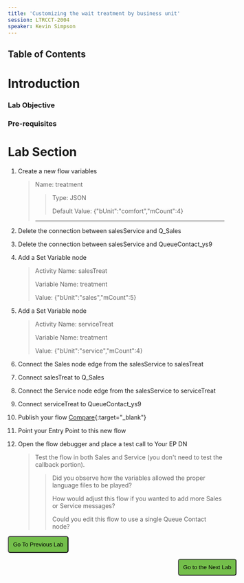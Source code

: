 ```yaml
---
title: 'Customizing the wait treatment by business unit'
session: LTRCCT-2004
speaker: Kevin Simpson
---
```


## Table of Contents

# Introduction
### Lab Objective

### Pre-requisites


# Lab Section


1. Create a new flow variables
   > Name: treatment
    >
    >> Type: JSON
    >>
    >> Default Value: \{"bUnit":"comfort","mCount":4\}
    >
    > ---
    
2. Delete the connection between salesService and Q_Sales
3. Delete the connection between salesService and QueueContact_ys9
4. Add a Set Variable node
   > Activity Name: salesTreat
   >
   > Variable Name: treatment
   >
   > Value: \{"bUnit":"sales","mCount":5\}
   >
5. Add a Set Variable node
   > Activity Name: serviceTreat
   >
   > Variable Name: treatment
   >
   > Value: \{"bUnit":"service","mCount":4\}
   >
6. Connect the Sales node edge from the salesService to salesTreat
7. Connect salesTreat to Q_Sales
8. Connect the Service node edge from the salesService to serviceTreat
9. Connect serviceTreat to QueueContact_ys9

10. Publish your flow [Compare](images/CL_1_salesService_lang_treatment.jpg){:target="\_blank"}
11. Point your Entry Point to this new flow
12. Open the flow debugger and place a test call to <w class= "DN_out" >Your EP DN</w>
    > Test the flow in both Sales and Service (you don't need to test the callback portion).
    >
    >> Did you observe how the variables allowed the proper language files to be played?
    >>
    >> How would adjust this flow if you wanted to add more Sales or Service messages?
    >>
    >> Could you edit this flow to use a single Queue Contact node?

















<script>
function mainPage() {window.location.href = "Lab_4";}
function nextLab() 
 {
 window.location.href = "Lab_6";
 }
</script>

<div id="button-row">
<button onclick="mainPage()" style="
  border-radius: 5px;
  background-color: rgb(116,191,75);
  padding: 10px;">Go To Previous Lab</button>

<button onclick="nextLab()" style="
  position: absolute;
  right: 200px;
  border-radius: 5px;
  background-color: rgb(116,191,75);
  padding: 10px;">Go to the Next Lab</button>

</div>